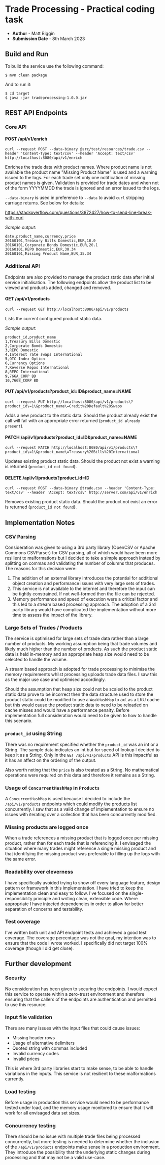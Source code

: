# Trade Processing - Practical coding task

- **Author** - Matt Biggin
- **Submission Date** - 8th March 2023

## Build and Run

To build the service use the following command:

```
$ mvn clean package
```

And to run it:

```
$ cd target
$ java -jar tradeprocessing-1.0.0.jar
```

## REST API Endpoints

### Core API

#### POST /api/v1/enrich
```
curl --request POST --data-binary @src/test/resources/trade.csv --header 'Content-Type: text/csv' --header 'Accept: text/csv' http://localhost:8080/api/v1/enrich
```
Enriches the trade data with product names. Where product name is not available the product name
"Missing Product Name" is used and a warning issued to the logs. For each trade set only one
notification of missing product names is given. Validation is provided for trade dates and when not
of the form YYYYMMDD the trade is ignored and an error issued to the logs.

`--data-binary` is used in preference to `--data` to avoid `curl` stripping carriage returns. See below for details:

https://stackoverflow.com/questions/3872427/how-to-send-line-break-with-curl

_Sample output:_

```
date,product_name,currency,price
20160101,Treasury Bills Domestic,EUR,10.0
20160101,Corporate Bonds Domestic,EUR,20.1
20160101,REPO Domestic,EUR,30.34
20160101,Missing Product Name,EUR,35.34
```

### Additional API

Endpoints are also provided to manage the product static data after initial service
initialisation. The following endpoints allow the product list to be viewed and products
added, changed and removed.

#### GET /api/v1/products
```
curl --request GET http://localhost:8080/api/v1/products
```
Lists the current configured product static data.

_Sample output:_

```
product_id,product_name
1,Treasury Bills Domestic
2,Corporate Bonds Domestic
3,REPO Domestic
4,Interest rate swaps International
5,OTC Index Option
6,Currency Options
7,Reverse Repos International
8,REPO International
9,766A_CORP BD
10,766B_CORP BD
```

#### PUT /api/v1/products?product_id=ID&product_name=NAME
```
curl --request PUT http://localhost:8080/api/v1/products\?product_id\=1\&product_name\=Credit%20Default%20Swaps
```
Adds a new product to the static data. Should the product already exist the call will fail with
an appropriate error returned (`product_id already present`).

#### PATCH /api/v1/products?product_id=ID&product_name=NAME
```
curl --request PATCH http://localhost:8080/api/v1/products\?product_id\=1\&product_name\=Treasury%20Bills%20International
```
Updates existing product static data. Should the product not exist a warning is returned (`product_id not found`).

#### DELETE /api/v1/products?product_id=ID
```
curl --request POST --data-binary @trade.csv --header 'Content-Type: text/csv' --header 'Accept: text/csv' http://server.com/api/v1/enrich
```
Removes existing product static data. Should the product not exist an error is returned (`product_id not found`).

## Implementation Notes

### CSV Parsing
Consideration was given to using a 3rd party library (OpenCSV or Apache Commons CSVParser) for CSV parsing, all of which
would have been more resilient to malformations but I decided to take a simple approach instead by splitting on commas and
validating the number of columns that produces. The reasons for this decision were:

1. The addition of an external library introduces the potential for additional object creation and performance issues with very large sets of trades.
2. This service is not available to the internet and therefore the input can be tightly constrained. If not well-formed then the file can be rejected.
3. Memory performance and speed of execution were a critical factor and this led to a stream based processing approach. The adoption of a 3rd party library would have complicated the implementation without more time to assess the impact of the library.

### Large Sets of Trades / Products
The service is optimised for large sets of trade data rather than a large number of products. My working assumption being that
trade volumes and likely much higher than the number of products. As such the product static data is held in-memory and an
appropriate heap size would need to be selected to handle the volume.

A stream based approach is adopted for trade processing to minimise the memory requirements whilst processing uploads trade
data files. I saw this as the major use case and optimised accordingly.

Should the assumption that heap size could not be scaled to the product static data prove to be incorrect then the data structure
used to store the product static could be modified to use a `WeakHashMap` to act as a LRU cache but this would cause the product static data to
need to be reloaded on cache misses and would have a performance penalty. Before implementation full consideration would need to be given
to how to handle this scenario.

### `product_id` using String
There was no requirement specified whether the `product_id` was an int or a String. The sample data indicates an int but for speed of lookup
I decided to keep it as a String. Only in the `GET /api/v1/products` API is this impactful as it has an affect on the ordering of the output.

Also worth noting that the `price` is also treated as a String. No mathematical operations were required on this data and
therefore it remains as a String.

### Usage of `ConcurrentHashMap` in `Products`
A `ConcurrentHashMap` is used because I decided to include the `/api/v1/products` endpoints which could modify the products list concurrently. I saw
that as a valid change of implementation to ensure no issues with iterating over a collection that has been concurrently modified.

### Missing products are logged once
When a trade references a missing product that is logged once per missing product, rather than for each trade that is referencing it. I
envisaged the situation where many trades might reference a single missing product and that identifying the missing product was preferable
to filling up the logs with the same error.

### Readability over cleverness
I have specifically avoided trying to show off every language feature, design pattern or framework in this implementation. I have
tried to keep the implementation clean and easy to follow. I've focused on the single-responsibility principle and writing clean, extensible code. Where
appropriate I have injected dependencies in order to allow for better separation of concerns and testability.

### Test coverage
I've written both unit and API endpoint tests and achieved a good test coverage. The coverage percentage was not the goal, my
intention was to ensure that the code I wrote worked. I specifically did not target 100% coverage (though I did get close).

## Further development

### Security
No consideration has been given to securing the endpoints. I would expect this service to operate within a zero-trust environment
and therefore ensuring that the callers of the endpoints are authentication and permitted to use this resource.

### Input file validation
There are many issues with the input files that could cause issues:
- Missing header rows
- Usage of alternative delimiters
- Quoted string with commas included
- Invalid currency codes
- Invalid prices

This is where 3rd party libraries start to make sense, to be able to handle variations in the inputs. This service
is not resilient to these malformations currently.

### Load testing
Before usage in production this service would need to be performance tested under load, and the memory
usage monitored to ensure that it will work for all envisaged data set sizes.

### Concurrency testing
There should be no issue with multiple trade files being processed concurrently, but more testing is needed to determine
whether the inclusion of the `/api/v1/products` endpoints make sense in a production environment. They introduce the possibility
that the underlying static changes during processing and that may not be a valid use-case.